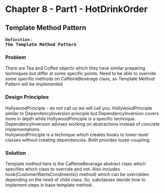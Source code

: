 ﻿# Chapter 8 - Part1 - HotDrinkOrder

## Template Method Pattern

<pre>
<font size="3"><b>Definition</b></font>:
<b>The Template Method Pattern</b>
</pre>

### Problem
There are Tea and Coffee objects which they have similar preparing techniques but differ at some specific points.
Need to be able to override some specific methods on CaffeineBeverage class, so Template Method Pattern will be implemented 


### Design Principles
HollywoodPrinciple - do not call us we will call you.
HollywoodPrinciple similar to DependencyInversion principle but DependencyInversion covers more in depth
while HollywoodPrinciple is a specific technique.
DependencyInversion advises working on abstractions instead of concrete implementations.  
HollywoodPrinciple is a technique which creates hooks to lower-level classes without creating dependencies.
Both provides loose-coupling.

### Solution
Template method here is the CaffeineBeverage abstract class which specifies which class to override and not.
Also includes hook(CustomerWantsCondiments() method) which can be overridden depending on the need of child class.
So, subclasses decide how to implement steps in base template method.